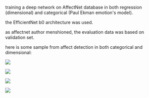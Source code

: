 training a deep network on AffectNet database in both regression (dimensional) and categorical (Paul Ekman emotion's model).

the EfficientNet b0 architecture was used.

as affectnet author menshioned, the evaluation data was based on validation set.

here is some sample from affect detection in both categorical and dimensional:

![](sample_3.gif)

![](sample_4-emotion.gif)

![](sample-2_output_dim.gif)

![](sample-2_output_dim_au.gif)
